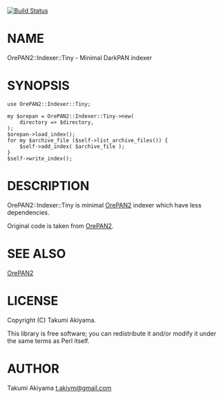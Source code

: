 [![Build Status](https://travis-ci.org/akiym/OrePAN2-Indexer-Tiny.svg?branch=master)](https://travis-ci.org/akiym/OrePAN2-Indexer-Tiny)
# NAME

OrePAN2::Indexer::Tiny - Minimal DarkPAN indexer

# SYNOPSIS

    use OrePAN2::Indexer::Tiny;

    my $orepan = OrePAN2::Indexer::Tiny->new(
        directory => $directory,
    );
    $orepan->load_index();
    for my $archive_file ($self->list_archive_files()) {
        $self->add_index( $archive_file );
    }
    $self->write_index();

# DESCRIPTION

OrePAN2::Indexer::Tiny is minimal [OrePAN2](https://metacpan.org/pod/OrePAN2) indexer which have less dependencies.

Original code is taken from [OrePAN2](https://metacpan.org/pod/OrePAN2).

# SEE ALSO

[OrePAN2](https://metacpan.org/pod/OrePAN2)

# LICENSE

Copyright (C) Takumi Akiyama.

This library is free software; you can redistribute it and/or modify
it under the same terms as Perl itself.

# AUTHOR

Takumi Akiyama <t.akiym@gmail.com>
